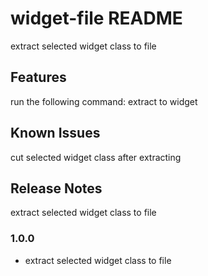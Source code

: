 # widget-file README
extract selected widget class to file


## Features
run the following command: extract to widget


## Known Issues

cut selected widget class after extracting

## Release Notes
extract selected widget class to file

### 1.0.0
- extract selected widget class to file


